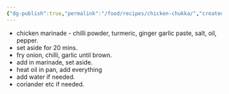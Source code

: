 ```yaml
---
{"dg-publish":true,"permalink":"/food/recipes/chicken-chukka/","created":"2025-02-20T00:44:48.613+08:00"}
---
```



 - chicken marinade - chilli powder, turmeric, ginger garlic paste, salt, oil, pepper. 
 - set aside for 20 mins.
 - fry onion, chilli, garlic until brown.
 - add in marinade, set aside.
 - heat oil in pan, add everything
 - add water if needed. 
 - coriander etc if needed.